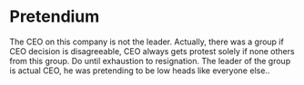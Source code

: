 # Pretendium

The CEO on this company is not the leader. Actually, there was a group if CEO decision is disagreeable, CEO always gets protest solely if none others from this group. Do until exhaustion to resignation. The leader of the group is actual CEO, he was pretending to be low heads like everyone else..